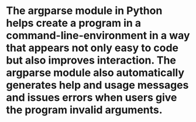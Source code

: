 # The argparse module in Python helps create a program in a command-line-environment in a way that appears not only easy to code but also improves interaction. The argparse module also automatically generates help and usage messages and issues errors when users give the program invalid arguments.
